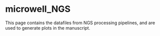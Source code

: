 # microwell_NGS

This page contains the datafiles from NGS processing pipelines, and are used to generate plots in the manuscript.
